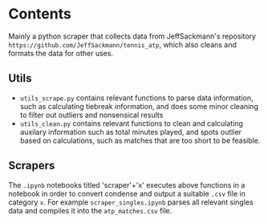 # Contents
Mainly a python scraper that collects data from JeffSackmann's repository `https://github.com/JeffSackmann/tennis_atp`, which also cleans and formats the data for other uses.
## Utils
- `utils_scrape.py` contains relevant functions to parse data information, such as calculating tiebreak information, and does some minor cleaning to filter out outliers and nonsensical results
- `utils_clean.py` contains relevant functions to clean and calculating auxilary information such as total minutes played, and spots outlier based on calculations, such as matches that are too short to be feasible.

## Scrapers
The `.ipynb` notebooks titled 'scraper'+'x' executes above functions in a notebook in order to convert condense and output a suitable `.csv` file in category `x`.
For example `scraper_singles.ipynb` parses all relevant singles data and compiles it into the `atp_matches.csv` file.
